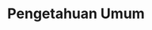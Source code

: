 ---
title: "Pengetahuan Umum"
linkTitle: "Pengetahuan Umum"
hide_feedback: true
weight: 20
# description:
---